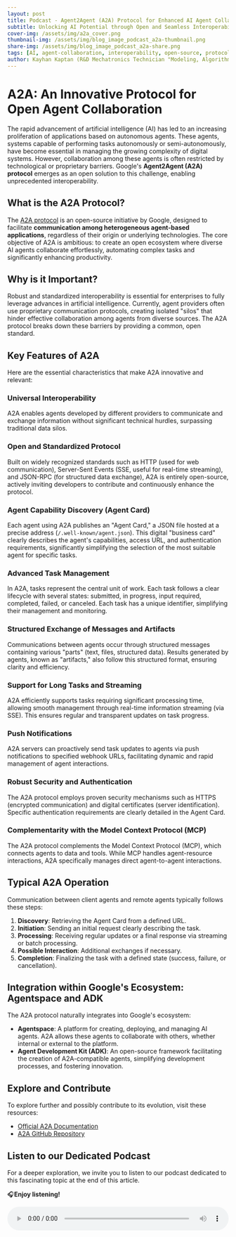 ```yaml
---
layout: post
title: Podcast - Agent2Agent (A2A) Protocol for Enhanced AI Agent Collaboration
subtitle: Unlocking AI Potential through Open and Seamless Interoperability
cover-img: /assets/img/a2a_cover.png
thumbnail-img: /assets/img/blog_image_podcast_a2a-thumbnail.png
share-img: /assets/img/blog_image_podcast_a2a-share.png
tags: [AI, agent-collaboration, interoperability, open-source, protocol, A2A, technology]
author: Kayhan Kaptan (R&D Mechatronics Technician "Modeling, Algorithms, Validation" TEAM - Expert in Medical Physics Quality Control - Expert in AI and Digital Transformation)
---
```

# A2A: An Innovative Protocol for Open Agent Collaboration

The rapid advancement of artificial intelligence (AI) has led to an increasing proliferation of applications based on autonomous agents. These agents, systems capable of performing tasks autonomously or semi-autonomously, have become essential in managing the growing complexity of digital systems. However, collaboration among these agents is often restricted by technological or proprietary barriers. Google's **Agent2Agent (A2A) protocol** emerges as an open solution to this challenge, enabling unprecedented interoperability.

## What is the A2A Protocol?

The [A2A protocol](https://github.com/google/A2A/tree/main) is an open-source initiative by Google, designed to facilitate **communication among heterogeneous agent-based applications**, regardless of their origin or underlying technologies. The core objective of A2A is ambitious: to create an open ecosystem where diverse AI agents collaborate effortlessly, automating complex tasks and significantly enhancing productivity.

## Why is it Important?

Robust and standardized interoperability is essential for enterprises to fully leverage advances in artificial intelligence. Currently, agent providers often use proprietary communication protocols, creating isolated "silos" that hinder effective collaboration among agents from diverse sources. The A2A protocol breaks down these barriers by providing a common, open standard.

## Key Features of A2A

Here are the essential characteristics that make A2A innovative and relevant:

### Universal Interoperability

A2A enables agents developed by different providers to communicate and exchange information without significant technical hurdles, surpassing traditional data silos.

### Open and Standardized Protocol

Built on widely recognized standards such as HTTP (used for web communication), Server-Sent Events (SSE, useful for real-time streaming), and JSON-RPC (for structured data exchange), A2A is entirely open-source, actively inviting developers to contribute and continuously enhance the protocol.

### Agent Capability Discovery (Agent Card)

Each agent using A2A publishes an "Agent Card," a JSON file hosted at a precise address (`/.well-known/agent.json`). This digital "business card" clearly describes the agent's capabilities, access URL, and authentication requirements, significantly simplifying the selection of the most suitable agent for specific tasks.

### Advanced Task Management

In A2A, tasks represent the central unit of work. Each task follows a clear lifecycle with several states: submitted, in progress, input required, completed, failed, or canceled. Each task has a unique identifier, simplifying their management and monitoring.

### Structured Exchange of Messages and Artifacts

Communications between agents occur through structured messages containing various "parts" (text, files, structured data). Results generated by agents, known as "artifacts," also follow this structured format, ensuring clarity and efficiency.

### Support for Long Tasks and Streaming

A2A efficiently supports tasks requiring significant processing time, allowing smooth management through real-time information streaming (via SSE). This ensures regular and transparent updates on task progress.

### Push Notifications

A2A servers can proactively send task updates to agents via push notifications to specified webhook URLs, facilitating dynamic and rapid management of agent interactions.

### Robust Security and Authentication

The A2A protocol employs proven security mechanisms such as HTTPS (encrypted communication) and digital certificates (server identification). Specific authentication requirements are clearly detailed in the Agent Card.

### Complementarity with the Model Context Protocol (MCP)

The A2A protocol complements the Model Context Protocol (MCP), which connects agents to data and tools. While MCP handles agent-resource interactions, A2A specifically manages direct agent-to-agent interactions.

## Typical A2A Operation

Communication between client agents and remote agents typically follows these steps:

1. **Discovery**: Retrieving the Agent Card from a defined URL.
2. **Initiation**: Sending an initial request clearly describing the task.
3. **Processing**: Receiving regular updates or a final response via streaming or batch processing.
4. **Possible Interaction**: Additional exchanges if necessary.
5. **Completion**: Finalizing the task with a defined state (success, failure, or cancellation).

## Integration within Google's Ecosystem: Agentspace and ADK

The A2A protocol naturally integrates into Google's ecosystem:

- **Agentspace**: A platform for creating, deploying, and managing AI agents. A2A allows these agents to collaborate with others, whether internal or external to the platform.
- **Agent Development Kit (ADK)**: An open-source framework facilitating the creation of A2A-compatible agents, simplifying development processes, and fostering innovation.

## Explore and Contribute

To explore further and possibly contribute to its evolution, visit these resources:

- [Official A2A Documentation](https://google.github.io/A2A/#/)
- [A2A GitHub Repository](https://github.com/google/A2A/tree/main)

## Listen to our Dedicated Podcast

For a deeper exploration, we invite you to listen to our podcast dedicated to this fascinating topic at the end of this article.

🎧**Enjoy listening!**

<audio controls style="width: 100%; max-width: 600px;">
  <source src="/podcast_kds/a2a.mp3" type="audio/mp3">
  Your browser does not support the audio element.
</audio>
